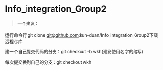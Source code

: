 # Info_integration_Group2

> ####  一个建议：

运行命令行 git clone git@github.com:kun-duan/Info_integration_Group2下载远程仓库

建一个自己提交代码的分支：git checkout -b wkh(建议使用名字的缩写)

每次提交换到自己的分支：git checkout wkh

